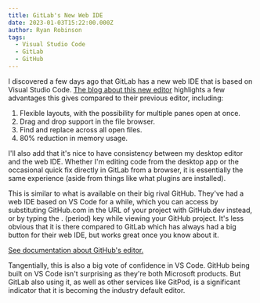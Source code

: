 ```yaml
---
title: GitLab's New Web IDE
date: 2023-01-03T15:22:00.000Z
author: Ryan Robinson
tags:
  - Visual Studio Code
  - GitLab
  - GitHub
---
```


I discovered a few days ago that GitLab has a new web IDE that is based on Visual Studio Code. [The blog about this new editor](https://about.gitlab.com/blog/2022/12/15/get-ready-for-new-gitlab-web-ide/) highlights a few advantages this gives compared to their previous editor, including:

1. Flexible layouts, with the possibility for multiple panes open at once.
2. Drag and drop support in the file browser.
3. Find and replace across all open files.
4. 80% reduction in memory usage.

I'll also add that it's nice to have consistency between my desktop editor and the web IDE. Whether I'm editing code from the desktop app or the occasional quick fix directly in GitLab from a browser, it is essentially the same experience (aside from things like what plugins are installed).

This is similar to what is available on their big rival GitHub. They've had a web IDE based on VS Code for a while, which you can access by substituting GitHub.com in the URL of your project with GitHub.dev instead, or by typing the . (period) key while viewing your GitHub project. It's less obvious that it is there compared to GitLab which has always had a big button for their web IDE, but works great once you know about it.

[See documentation about GitHub's editor.](https://docs.github.com/en/codespaces/the-githubdev-web-based-editor)

Tangentially, this is also a big vote of confidence in VS Code. GitHub being built on VS Code isn't surprising as they're both Microsoft products. But GitLab also using it, as well as other services like GitPod, is a significant indicator that it is becoming the industry default editor.